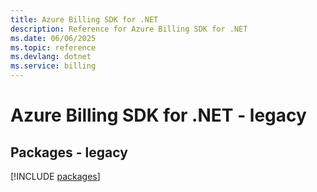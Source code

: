 ```yaml
---
title: Azure Billing SDK for .NET
description: Reference for Azure Billing SDK for .NET
ms.date: 06/06/2025
ms.topic: reference
ms.devlang: dotnet
ms.service: billing
---
```

# Azure Billing SDK for .NET - legacy
## Packages - legacy
[!INCLUDE [packages](billing-index.md)]